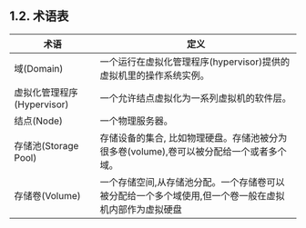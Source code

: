 ## 1.2. 术语表
| 术语 | 定义 |
| ------| ------ |
| 域(Domain) | 一个运行在虚拟化管理程序(hypervisor)提供的虚拟机里的操作系统实例。 |
| 虚拟化管理程序(Hypervisor) | 一个允许结点虚拟化为一系列虚拟机的软件层。 |
| 结点(Node) | 一个物理服务器。 |
| 存储池(Storage Pool) | 存储设备的集合, 比如物理硬盘。存储池被分为很多卷(volume),卷可以被分配给一个或者多个域。 |
| 存储卷(Volume) | 一个存储空间,从存储池分配。一个存储卷可以被分配给一个多个域使用,但一个卷一般在虚拟机内部作为虚拟硬盘 | 

